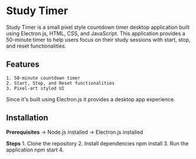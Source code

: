 # Study Timer

Study Timer is a small pixel style countdown timer desktop application built using Electron.js, HTML, CSS, and JavaScript. This application provides a 50-minute timer to help users focus on their study sessions with start, stop, and reset functionalities.

## Features
    1. 50-minute countdown timer
    2. Start, Stop, and Reset functionalities
    3. Pixel-art styled UI

Since it's built using Electron.js it provides a desktop app experience.

## Installation

**Prerequisites**
-> Node.js installed
-> Electron.js installed

**Steps**
    1. Clone the repository
    2. Install dependencies
        npm install
    3. Run the application
        npm start
    4.